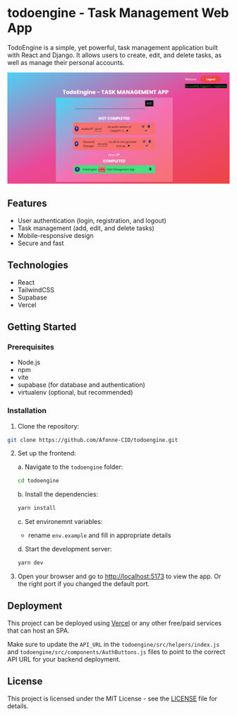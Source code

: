 # todoengine - Task Management Web App

TodoEngine is a simple, yet powerful, task management application built with React and Django. It allows users to create, edit, and delete tasks, as well as manage their personal accounts.

![todoengine Screenshot](./screenshot.PNG)

## Features

- User authentication (login, registration, and logout)
- Task management (add, edit, and delete tasks)
- Mobile-responsive design
- Secure and fast

## Technologies

- React
- TailwindCSS
- Supabase
- Vercel

## Getting Started

### Prerequisites

- Node.js
- npm
- vite
- supabase (for database and authentication)
- virtualenv (optional, but recommended)

### Installation

1. Clone the repository:
```bash
git clone https://github.com/Afonne-CID/todoengine.git
```

2. Set up the frontend:

   a. Navigate to the `todoengine` folder:
   ```bash
   cd todoengine
   ```

   b. Install the dependencies:
   ```bash
   yarn install
   ```

   c. Set environemnt variables:
      - rename `env.example` and fill in appropriate details

   d. Start the development server:
   ```bash
   yarn dev
   ```

3. Open your browser and go to [http://localhost:5173](http://localhost:5173) to view the app. Or the right port if you changed the default port.

## Deployment

This project can be deployed using [Vercel](https://vercel.com) or any other free/paid services that can host an SPA.

Make sure to update the `API_URL` in the `todoengine/src/helpers/index.js` and `todoengine/src/components/AuthButtons.js` files to point to the correct API URL for your backend deployment.

## License

This project is licensed under the MIT License - see the [LICENSE](LICENSE) file for details.